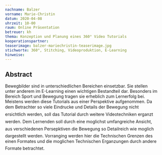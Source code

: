 ```yaml
---
nachname: Balzer
vorname: Marie-Christin
datum: 2020-04-08
uhrzeit: 10-00
raum: Online Präsentation
betreuer: kh
thema: Konzeption und Planung eines 360° Video Tutorials
kooperationspartner: 
teaserimage: balzer-mariechristin-teaserimage.jpg
stichworte: 360°, Stitching, Videoproduktion, E-Learning
hinweise:
---
```


## Abstract

Bewegbilder sind in unterschiedlichen Bereichen einsetzbar. Sie stellen unter anderem
im E-Learning einen wichtigen Bestandteil dar. Besonders im Bereich Sport und Bewegung
tragen sie erheblich zum Lernerfolg bei. Meistens werden diese Tutorials aus
einer Perspektive aufgenommen. Da dem Betrachter so viele Eindrucke und Details
der Bewegung nicht ersichtlich werden, soll das Tutorial durch weitere Videotechniken
erganzt werden. Dem Lernenden soll durch eine moglichst umfangreiche Ansicht,
aus verschiedenen Persepktiven die Bewegung so Detailreich wie moglich dargestellt
werden. Vorranging werden hier die Technischen Grenzen des einen Formates und die
moglichen Technischen Erganzungen durch andere Formate betrachtet.